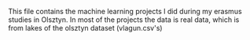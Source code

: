 This file contains the machine learning projects I did during my erasmus studies in Olsztyn. In most of the projects the data is real data, which is from lakes of the olsztyn dataset (vlagun.csv's)
